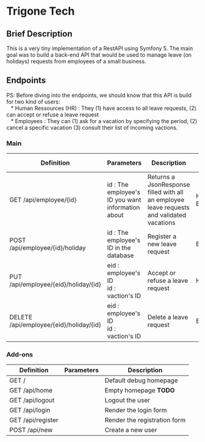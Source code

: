 # Trigone Tech

## Brief Description

This is a very tiny implementation of a RestAPI using Symfony 5. The main goal was to build a back-end API that would be used to manage leave (on holidays) requests from employees of a small business.

## Endpoints

PS: Before diving into the endpoints, we should know that this API is build for two kind of users:   
&nbsp;&nbsp;&nbsp;* Human Ressources (HR) : They (1) have access to all leave requests, (2) can accept or refuse a leave request   
&nbsp;&nbsp;&nbsp;* Employees : They can (1) ask for a vacation by specifying the period, (2) cancel a specific vacation (3) consult their list of incoming vactions.   

### Main
  
<div align='center'>

| Definition                          |                     Parameters                     |                  Description           |    Access Rights   |
|-------------------------------------|--------------------------------------------------|------------------------------------------|--------------------|
| GET /api/employee/{id} | id : The employee's ID you want information about |Returns a JsonResponse filled with all an employee leave requests and validated vacations | HR / Employee |
| POST /api/employee/{id}/holiday | id : The employee's ID in the database | Register a new leave request| Employee |
| PUT /api/employee/{eid}/holiday/{id} | eid : employee's ID <br> id : vaction's ID | Accept or refuse a leave request| HR |
| DELETE /api/employee/{eid}/holiday/{id} | eid : employee's ID <br> id : vaction's ID |Delete a leave request| Employee |

</div>

### Add-ons

<div align='center'>

| Definition                          |                     Parameters                   |                  Description             |
|-------------------------------------|--------------------------------------------------|------------------------------------------|
| GET / |  | Default debug homepage|
| GET /api/home   |  | Empty homepage **TODO** |
| GET /api/logout |  | Logout the user|
| GET /api/login |  | Render the login form|
| GET /api/register |  | Render the registration form|
| POST /api/new |  | Create a new user|



</div>
